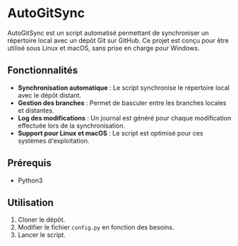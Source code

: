 # AutoGitSync

AutoGitSync est un script automatisé permettant de synchroniser un répertoire local avec un dépôt Git sur GitHub. Ce projet est conçu pour être utilisé sous Linux et macOS, sans prise en charge pour Windows.

## Fonctionnalités

- **Synchronisation automatique** : Le script synchronise le répertoire local avec le dépôt distant.
- **Gestion des branches** : Permet de basculer entre les branches locales et distantes.
- **Log des modifications** : Un journal est généré pour chaque modification effectuée lors de la synchronisation.
- **Support pour Linux et macOS** : Le script est optimisé pour ces systèmes d'exploitation.

## Prérequis

- Python3

## Utilisation

1. Cloner le dépôt.
2. Modifier le fichier `config.py` en fonction des besoins.
3. Lancer le script.
